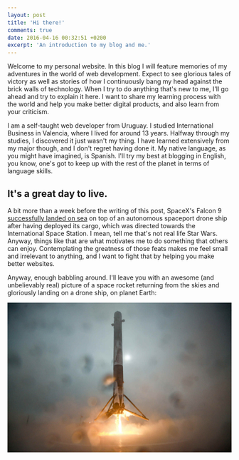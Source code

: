 ```yaml
---
layout: post
title: 'Hi there!'
comments: true
date: 2016-04-16 00:32:51 +0200
excerpt: 'An introduction to my blog and me.'
---
```


Welcome to my personal website. In this blog I will feature memories of my adventures in the world of web development. Expect to see glorious tales of victory as well as stories of how I continuously bang my head against the brick walls of technology. When I try to do anything that's new to me, I'll go ahead and try to explain it here. I want to share my learning process with the world and help you make better digital products, and also learn from your criticism.

I am a self-taught web developer from Uruguay. I studied International Business in Valencia, where I lived for around 13 years. Halfway through my studies, I discovered it just wasn't my thing. I have learned extensively from my major though, and I don't regret having done it. My native language, as you might have imagined, is Spanish. I'll try my best at blogging in English, you know, one's got to keep up with the rest of the planet in terms of language skills.

## It's a great day to live.

A bit more than a week before the writing of this post, SpaceX's Falcon 9 [successfully landed on sea](http://news.discovery.com/space/private-spaceflight/spacex-falcon-9-rocket-nails-ocean-landing-160408.htm) on top of an autonomous spaceport drone ship after having deployed its cargo, which was directed towards the International Space Station. I mean, tell me that's not real life Star Wars. Anyway, things like that are what motivates me to do something that others can enjoy. Contemplating the greatness of those feats makes me feel small and irrelevant to anything, and I want to fight that by helping you make better websites.

Anyway, enough babbling around. I'll leave you with an awesome (and unbelievably real) picture of a space rocket returning from the skies and gloriously landing on a drone ship, on planet Earth:

<div class='post-image'>
  <img src='/img/hello/falcon.jpg' alt='Falcon 9 Drone Ship Landing' />
</div>
